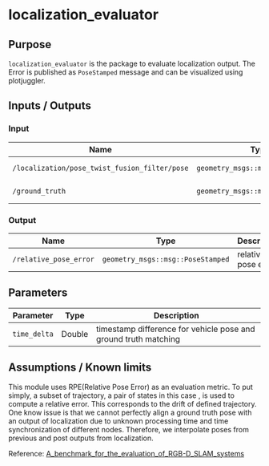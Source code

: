 # localization_evaluator

## Purpose

`localization_evaluator` is the package to evaluate localization output. The Error is published as `PoseStamped` message and can be visualized using plotjuggler. 

## Inputs / Outputs

### Input

| Name                                          | Type                              | Description       |
| --------------------------------------------- | --------------------------------- | ----------------- |
| `/localization/pose_twist_fusion_filter/pose` | `geometry_msgs::msg::PoseStamped` | pose from vehicle |
| `/ground_truth`                               | `geometry_msgs::msg::PoseStamped` | ground truth pose |

### Output

| Name                   | Type                              | Description         |
| ---------------------- | --------------------------------- | ------------------- |
| `/relative_pose_error` | `geometry_msgs::msg::PoseStamped` | relative pose error |

## Parameters

| Parameter    | Type   | Description                                                     |
| ------------ | ------ | --------------------------------------------------------------- |
| `time_delta` | Double | timestamp difference for vehicle pose and ground truth matching |

## Assumptions / Known limits

This module uses RPE(Relative Pose Error) as an evaluation metric. To put simply, a subset of trajectory, a pair of states in this case , is used to compute a relative error. This corresponds to the drift of defined trajectory. One know issue is that we cannot perfectly align a ground truth pose with an output of localization due to unknown processing time and time synchronization of different nodes. Therefore, we interpolate poses from previous and post outputs from localization. 

Reference:
[A_benchmark_for_the_evaluation_of_RGB-D_SLAM_systems](https://www.researchgate.net/publication/261353760_A_benchmark_for_the_evaluation_of_RGB-D_SLAM_systems)
